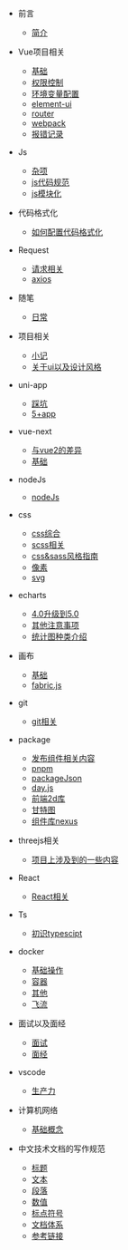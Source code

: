 - 前言
    - [简介](zh-cn/README.md)
    
- Vue项目相关
    - [基础](zh-cn/vue/base.md)
    - [权限控制](zh-cn/vue/permission.md)
    - [环境变量配置](zh-cn/vue/params.md)
    - [element-ui](zh-cn/vue/element-ui.md)
    - [router](zh-cn/vue/router.md)
    - [webpack](zh-cn/vue/webpack.md)
    - [报错记录](zh-cn/vue/error.md)

- Js
    - [杂项](zh-cn/js/sundries.md)
    - [js代码规范](zh-cn/js/rules.md)
    - [js模块化](zh-cn/js/module.md)

- 代码格式化
    - [如何配置代码格式化](zh-cn/formatter/base.md)

- Request
    - [请求相关](zh-cn/request/request.md)
    - [axios](zh-cn/request/axios.md)

- 随笔
    - [日常](zh-cn/essays/essays.md)

- 项目相关
    - [小记](zh-cn/project/project.md)
    - [关于ui以及设计风格](zh-cn/project/ui.md)

- uni-app
    - [踩坑](zh-cn/uni-app/problem.md)
    - [5+app](zh-cn/uni-app/5+app.md)

- vue-next
    - [与vue2的差异](zh-cn/vue-next/differences.md)
    - [基础](zh-cn/vue-next/base.md)
- nodeJs
    - [nodeJs](zh-cn/nodeJs/nodeJs.md)

- css
    - [css综合](zh-cn/css/css.md)
    - [scss相关](zh-cn/css/scss.md)
    - [css&sass风格指南](zh-cn/css/rules.md)
    - [像素](zh-cn/css/px.md)
    - [svg](zh-cn/css/svg.md)

- echarts
    - [4.0升级到5.0](zh-cn/echarts/5.0.md)
    - [其他注意事项](zh-cn/echarts/other.md)
    - [统计图种类介绍](zh-cn/echarts/type.md)

- 画布
    - [基础](zh-cn/canvas/base.md)
    - [fabric.js](zh-cn/canvas//fabric.md)

- git
    - [git相关](zh-cn/git/git.md)

- package
    - [发布组件相关内容](zh-cn/package/components.md)
    - [pnpm](zh-cn/package/pnpm.md) 
    - [packageJson](zh-cn/package/packageJson.md)
    - [day.js](zh-cn/package/dayjs.md)
    - [前端2d库](zh-cn/package/2d.md)
    - [甘特图](zh-cn/package/gantt.md)
    - [组件库nexus](zh-cn/package/nexus.md)

- threejs相关
    - [项目上涉及到的一些内容](zh-cn/threejs/project.md)

- React
    - [React相关](zh-cn/react/react.md)

- Ts
    - [初识typescipt](zh-cn/react/hello.md)

- docker
    - [基础操作](zh-cn/docker/base.md)
    - [容器](zh-cn/docker/containers.md)
    - [其他](zh-cn/docker/other.md)
    - [飞流](zh-cn/docker/flow.md)

- 面试以及面经
    - [面试](zh-cn/offer/interview.md)
    - [面经](zh-cn/offer/offer.md)

- vscode
    - [生产力](zh-cn/vscode/base.md)

- 计算机网络
    - [基础概念](zh-cn/network/base.md)

- 中文技术文档的写作规范
    - [标题](zh-cn/documentStyle/title.md)
    - [文本](zh-cn/documentStyle/text.md)
    - [段落](zh-cn/documentStyle/paragraph.md)
    - [数值](zh-cn/documentStyle/number.md)
    - [标点符号](zh-cn/documentStyle/marks.md)
    - [文档体系](zh-cn/documentStyle/structure.md)
    - [参考链接](zh-cn/documentStyle/reference.md)